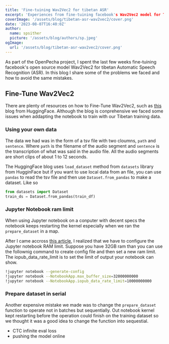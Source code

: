 ```yaml
---
title: 'Fine-tuining Wav2Vec2 for tibetan ASR'
excerpt: 'Experiences from fine-tuining facebook's Wav2Vec2 model for Tibetan ASR.'
coverImage: '/assets/blog/tibetan-asr-wav2vec2/cover.png'
date: '2023-08-07T16:40:0Z'
author:
  name: spsither
  picture: '/assets/blog/authors/sp.jpeg'
ogImage:
  url: '/assets/blog/tibetan-asr-wav2vec2/cover.png'
---
```


As part of the OpenPecha project, I spent the last few weeks fine-tuining facebook's open source model Wav2Vec2 for tibetan Automatic Speech Recognition (ASR). In this blog I share some of the problems we faced and how to avoid the same mistakes. 

## Fine-Tune Wav2Vec2

There are plenty of resources on how to Fine-Tune Wav2Vec2, such as [this](https://huggingface.co/blog/fine-tune-wav2vec2-english) blog from HuggingFace. Although the blog is conprehensive we faced some issues when addapting the notebook to train with our Tibetan training data.

###  Using your own data
The data we had was in the form of a tsv file with two cloumns, `path` and `sentence`. Where `path` is the filename of the audio segment and `sentence` is the transcription of what was said in the audio file. All the audio segments are short clips of about 1 to 12 seconds. 


The HuggingFace blog uses `load_dataset` method from `datasets` library from HugginFace but if you want to use local data from an file, you can use `pandas` to read the tsv file and then use `Dataset.from_pandas` to make a dataset. Like so 
```python
from datasets import Dataset
train_ds = Dataset.from_pandas(train_df)
```

### Jupyter Notebook ram limit 
When using Jupyter notebook on a conputer with decent specs the notebook keeps restarting the kernel especially when we ran the `prepare_dataset` in a map.

After I came accross [this article](https://towardsdatascience.com/leveraging-the-power-of-jupyter-notebooks-26b4b8d7c622), I realized that we have to configure the Jupyter notebook RAM limit. Suppose you have 32GB ram than you can use the follownig command to create config file and then set a new ram limit. The iopub_data_rate_limit is to set the limit of output your notebook can show. 
```bash
!jupyter notebook --generate-config
!jupyter notebook --NotebookApp.max_buffer_size=32000000000
!jupyter notebook --NotebookApp.iopub_data_rate_limit=10000000000
```

### Prepare dataset in serial 
Another expensive mistake we made was to change the `prepare_dataset` function to operate not in batches but sequentially. Out notebook kernel kept restarting before the operation could finish on the training dataset so we thought it was a good idea to change the function into sequestial. 


- CTC infinite eval loss
- pushing the model online
